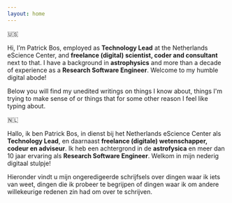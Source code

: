 ```yaml
---
layout: home
---
```


🇺🇸

Hi, I’m Patrick Bos, employed as **Technology Lead** at the Netherlands eScience Center, and **freelance (digital) scientist, coder and consultant** next to that.
I have a background in **astrophysics** and more than a decade of experience as a **Research Software Engineer**.
Welcome to my humble digital abode!

Below you will find my unedited writings on things I know about, things I'm trying to make sense of or things that for some other reason I feel like typing about.

🇳🇱

Hallo, ik ben Patrick Bos, in dienst bij het Netherlands eScience Center als **Technology Lead**, en daarnaast **freelance (digitale) wetenschapper, codeur en adviseur**.
Ik heb een achtergrond in de **astrofysica** en meer dan 10 jaar ervaring als **Research Software Engineer**.
Welkom in mijn nederig digitaal stulpje!

Hieronder vindt u mijn ongeredigeerde schrijfsels over dingen waar ik iets van weet, dingen die ik probeer te begrijpen of dingen waar ik om andere willekeurige redenen zin had om over te schrijven.
